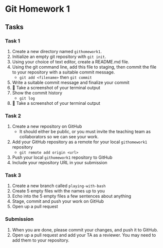 # Git Homework 1

## Tasks
### Task 1
1. Create a new directory named `githomework1`.
1. Initialize an empty git repository with `git init`.
1. Using your choice of text editor, create a README.md file.
1. Using the git command line, add this file to staging, then commit the file to your repository with a suitable commit message.
    * `git add <filename>` then `git commit`
1. Write a suitable commit message and finalize your commit
1. 📸 Take a screenshot of your terminal output
1. Show the commit history
    * `git log`
1. 📸 Take a screenshot of your terminal output

### Task 2
1. Create a new repository on GitHub
    * It should either be public, or you must invite the teaching team as collaborators so we can see your work.
1. Add your GitHub repository as a remote for your local `githomework1` repository
    * `git remote add origin <url>`
1. Push your local `githomework1` repository to GitHub
1. Include your repository URL in your submission

### Task 3
1. Create a new branch called `playing-with-bash`
2. Create 5 empty files with the names up to you
3. Echo into the 5 empty files a few sentences about anything
4. Stage, commit and push your work on GitHub
5. Open up a pull request

### Submission

1. When you are done, please commit your changes, and push it to GitHub.
2. Open up a pull request and add your TA as a reviewer. You may need to add them to your repository.
